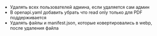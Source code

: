  - Удалять  всех пользователей админа, если удаляется сам админ
 - В openapi.yaml добавить убрать что read only только для PDF поддерживается
 - Удалять файлы и manifest.json, которые ковертировались в webp, после удаления файла